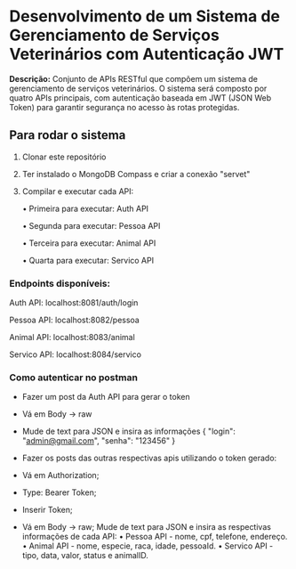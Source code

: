 # Desenvolvimento de um Sistema de Gerenciamento de Serviços Veterinários com Autenticação JWT

**Descrição:**
Conjunto de APIs RESTful que compõem um sistema de gerenciamento de serviços veterinários. O sistema será composto por quatro
APIs principais, com autenticação baseada em JWT (JSON Web Token) para garantir segurança no acesso às rotas protegidas.

## Para rodar o sistema
1. Clonar este repositório
2. Ter instalado o MongoDB Compass e criar a conexão "servet"
3. Compilar e executar cada API:
   
    • Primeira para executar: Auth API

    • Segunda para executar: Pessoa API
  
    • Terceira para executar: Animal API
  
    • Quarta para executar: Servico API
  

### Endpoints disponíveis:

Auth API: localhost:8081/auth/login

Pessoa API: localhost:8082/pessoa

Animal API: localhost:8083/animal

Servico API: localhost:8084/servico


### Como autenticar no postman
- Fazer um post da Auth API para gerar o token
- Vá em Body -> raw
- Mude de text para JSON e insira as informações
{
  "login": "admin@gmail.com",
  "senha": "123456"
}

- Fazer os posts das outras respectivas apis utilizando o token gerado:
- Vá em Authorization;
- Type: Bearer Token;
- Inserir Token;
- Vá em Body -> raw;
Mude de text para JSON e insira as respectivas informações de cada API:
  • Pessoa API - nome, cpf, telefone, endereço.
  • Animal API - nome, especie, raca, idade, pessoaId.
  • Servico API - tipo, data, valor, status e animalID.







